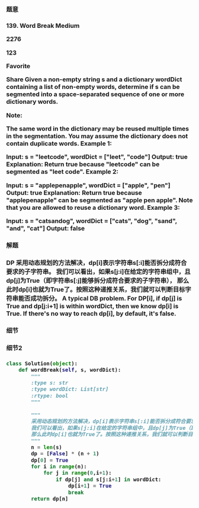 <h3>题意<h3>
<p>
139. Word Break
Medium

2276

123

Favorite

Share
Given a non-empty string s and a dictionary wordDict containing a list of non-empty words, determine if s can be segmented into a space-separated sequence of one or more dictionary words.

Note:

The same word in the dictionary may be reused multiple times in the segmentation.
You may assume the dictionary does not contain duplicate words.
Example 1:

Input: s = "leetcode", wordDict = ["leet", "code"]
Output: true
Explanation: Return true because "leetcode" can be segmented as "leet code".
Example 2:

Input: s = "applepenapple", wordDict = ["apple", "pen"]
Output: true
Explanation: Return true because "applepenapple" can be segmented as "apple pen apple".
             Note that you are allowed to reuse a dictionary word.
Example 3:

Input: s = "catsandog", wordDict = ["cats", "dog", "sand", "and", "cat"]
Output: false
<p>




<h3>解题<h3>
<p>DP
        采用动态规划的方法解决，dp[i]表示字符串s[:i]能否拆分成符合要求的子字符串。
        我们可以看出，如果s[j:i]在给定的字符串组中，且dp[j]为True（即字符串s[:j]能够拆分成符合要求的子字符串），
        那么此时dp[i]也就为True了。按照这种递推关系，我们就可以判断目标字符串能否成功拆分。
 A typical DB problem. For DP[i], if dp[j] is True and dp[j:i+1] is within wordDict, then we know dp[i] is True. If there's no way to reach dp[i], 
 by default, it's false. 
  
  
  <p>




<h3>细节<h3>
<p>

<p>


<h3>细节2<h3>
<p>

<p>

```python
class Solution(object):
    def wordBreak(self, s, wordDict):
        """
        :type s: str
        :type wordDict: List[str]
        :rtype: bool
        """
        
        """
        采用动态规划的方法解决，dp[i]表示字符串s[:i]能否拆分成符合要求的子字符串。
        我们可以看出，如果s[j:i]在给定的字符串组中，且dp[j]为True（即字符串s[:j]能够拆分成符合要求的子字符串），
        那么此时dp[i]也就为True了。按照这种递推关系，我们就可以判断目标字符串能否成功拆分。
        """
        n = len(s)
        dp = [False] * (n + 1)
        dp[0] = True
        for i in range(n):
            for j in range(0,i+1):
                if dp[j] and s[j:i+1] in wordDict:
                    dp[i+1] = True
                    break
        return dp[n]
        
```

